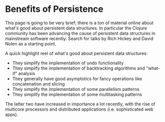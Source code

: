 # Benefits of Persistence

This page is going to be very brief; there is a ton of material online about what's good about persistent data structures.
In particular the Clojure community has been advancing the cause of persistent data structures in mainstream software recently.
Search for talks by Rich Hickey and David Nolen as a starting point.

A quick highlight reel of what's good about persistent data structures:

* They simplify the implementation of undo functionality
* They simplify the implementation of backtracking algorithms and "what-if" analysis
* They generally have good asymptotics for fancy operations like concatenation and slicing
* They simplify the implementation of some parallelism patterns
* They simplify the implementation of some multitasking patterns

The latter two have increased in importance a lot recently, with the rise of multicore processors and distributed applications (i.e. sophisticated web apps).
